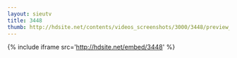 ```yaml
---
layout: sieutv
title: 3448
thumb: http://hdsite.net/contents/videos_screenshots/3000/3448/preview_360p.mp4.jpg
---
```

{% include iframe src='http://hdsite.net/embed/3448' %}
 
